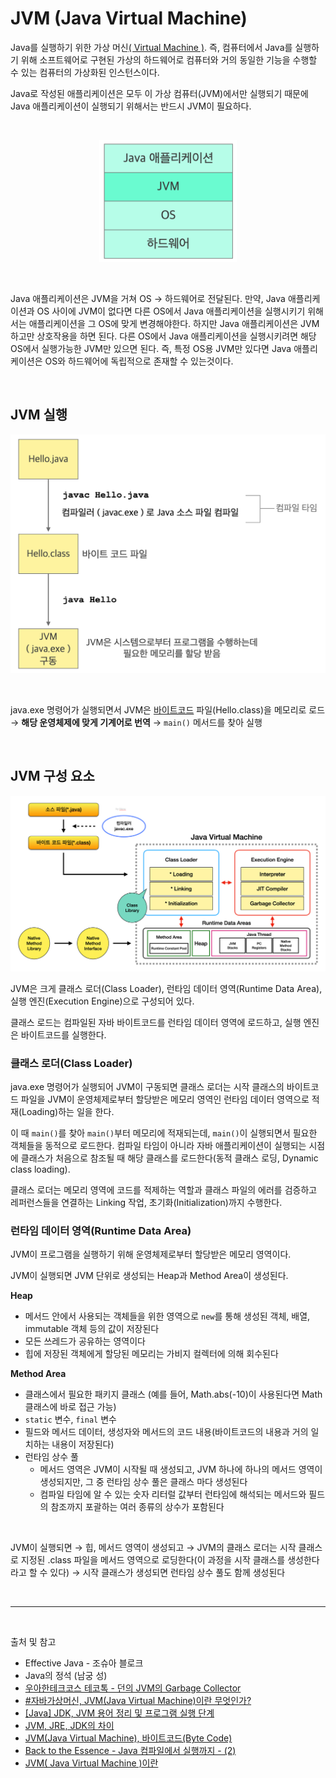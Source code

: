 # JVM (Java Virtual Machine)

Java를 실행하기 위한 가상 머신[( Virtual Machine )](../etc/virtual_machine.md). 즉, 컴퓨터에서 Java를 실행하기 위해 소프트웨어로 구현된 가상의 하드웨어로 컴퓨터와 거의 동일한 기능을 수행할 수 있는 컴퓨터의 가상화된 인스턴스이다.

Java로 작성된 애플리케이션은 모두 이 가상 컴퓨터(JVM)에서만 실행되기 때문에 Java 애플리케이션이 실행되기 위해서는 반드시 JVM이 필요하다.

<br/>

<p align="center">
    <img src="../image/jvm.png"  width="220" height="auto">
</p>

<br/>

Java 애플리케이션은 JVM을 거쳐 OS → 하드웨어로 전달된다. 만약, Java 애플리케이션과 OS 사이에 JVM이 없다면 다른 OS에서 Java 애플리케이션을 실행시키기 위해서는 애플리케이션을 그 OS에 맞게 변경해야한다. 하지만 Java 애플리케이션은 JVM 하고만 상호작용을 하면 된다. 다른 OS에서 Java 애플리케이션을 실행시키려면 해당 OS에서 실행가능한 JVM만 있으면 된다. 즉, 특정 OS용 JVM만 있다면 Java 애플리케이션은 OS와 하드웨어에 독립적으로 존재할 수 있는것이다.

<br/>

## JVM 실행

<p align="center">
    <img src="../image/JVM_running.png"  width="800" height="auto">
</p>

<br/>

java.exe 명령어가 실행되면서 JVM은 [바이트코드](../etc/binary_code_&_bytecode.md) 파일(Hello.class)을 메모리로 로드 → **해당 운영체제에 맞게 기계어로 번역** → `main()` 메서드를 찾아 실행

<br/>

## JVM 구성 요소

<p align="center">
    <img src="../image/JVM_component.png"  width="800" height="auto">
</p>

JVM은 크게 클래스 로더(Class Loader), 런타임 데이터 영역(Runtime Data Area), 실행 엔진(Execution Engine)으로 구성되어 있다.

클래스 로드는 컴파일된 자바 바이트코드를 런타임 데이터 영역에 로드하고, 실행 엔진은 바이트코드를 실행한다.

### 클래스 로더(Class Loader)

java.exe 명령어가 실행되어 JVM이 구동되면 클래스 로더는 시작 클래스의 바이트코드 파일을 JVM이 운영체제로부터 할당받은 메모리 영역인 런타임 데이터 영역으로 적재(Loading)하는 일을 한다.

이 때 `main()`를 찾아 `main()`부터 메모리에 적재되는데, `main()`이 실행되면서 필요한 객체들을 동적으로 로드한다. 컴파일 타임이 아니라 자바 애플리케이션이 실행되는 시점에 클래스가 처음으로 참조될 때 해당 클래스를 로드한다(동적 클래스 로딩, Dynamic class loading).

클래스 로더는 메모리 영역에 코드를 적제하는 역할과 클래스 파일의 에러를 검증하고 레퍼런스들을 연결하는 Linking 작업, 초기화(Initialization)까지 수행한다.

### 런타임 데이터 영역(Runtime Data Area)

JVM이 프로그램을 실행하기 위해 운영체제로부터 할당받은 메모리 영역이다.

JVM이 실행되면 JVM 단위로 생성되는 Heap과 Method Area이 생성된다.

**Heap**

- 메서드 안에서 사용되는 객체들을 위한 영역으로 `new`를 통해 생성된 객체, 배열, immutable 객체 등의 값이 저장된다
- 모든 쓰레드가 공유하는 영역이다
- 힙에 저장된 객체에게 할당된 메모리는 가비지 컬렉터에 의해 회수된다

**Method Area**

- 클래스에서 필요한 패키지 클래스 (예를 들어, Math.abs(-10)이 사용된다면 Math 클래스에 바로 접근 가능)
- `static` 변수, `final` 변수
- 필드와 메서드 데이터, 생성자와 메서드의 코드 내용(바이트코드의 내용과 거의 일치하는 내용이 저장된다)
- 런타임 상수 풀
  - 메서드 영역은 JVM이 시작될 때 생성되고, JVM 하나에 하나의 메서드 영역이 생성되지만, 그 중 런타임 상수 풀은 클래스 마다 생성된다
  - 컴파일 타임에 알 수 있는 숫자 리터럴 값부터 런타임에 해석되는 메서드와 필드의 참조까지 포괄하는 여러 종류의 상수가 포함된다


<br/>

JVM이 실행되면 → 힙, 메서드 영역이 생성되고 → JVM의 클래스 로더는 시작 클래스로 지정된 .class 파일을 메서드 영역으로 로딩한다(이 과정을 시작 클래스를 생성한다라고 할 수 있다) → 시작 클래스가 생성되면 런타임 상수 풀도 함께 생성된다  


<br/>

--- 

<br/>

출처 및 참고

- Effective Java - 조슈아 블로크 
- Java의 정석 (남궁 성)
- [우아한테크코스 테코톡 - 던의 JVM의 Garbage Collector](https://www.youtube.com/watch?v=vZRmCbl871I&list=PLgXGHBqgT2TvpJ_p9L_yZKPifgdBOzdVH&index=64)
- [#자바가상머신, JVM(Java Virtual Machine)이란 무엇인가?](https://asfirstalways.tistory.com/158)
- [[Java] JDK, JVM 용어 정리 및 프로그램 실행 단계](https://you9010.tistory.com/150)
- [JVM, JRE, JDK의 차이](https://wikidocs.net/257)
- [JVM(Java Virtual Machine), 바이트코드(Byte Code)](https://beststar-1.tistory.com/2)
- [Back to the Essence - Java 컴파일에서 실행까지 - (2)](https://homoefficio.github.io/2019/01/31/Back-to-the-Essence-Java-%EC%BB%B4%ED%8C%8C%EC%9D%BC%EC%97%90%EC%84%9C-%EC%8B%A4%ED%96%89%EA%B9%8C%EC%A7%80-2/)
- [JVM( Java Virtual Machine )이란](https://honbabzone.com/java/java-jvm/)